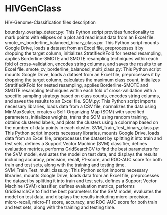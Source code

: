 # HIVGenClass
HIV-Genome-Classification files description

boundary_overlap_detect.py: This Python script provides functionality to mark points with ellipses on a plot and read input data from an Excel file.
smote_cv_borderline_balanced_binary_class.py: This Python script mounts Google Drive, loads a dataset from an Excel file, preprocesses it by dropping the target column, initializes StratifiedKFold for nested resampling, applies Borderline-SMOTE and SMOTE resampling techniques within each fold of cross-validation, encodes string columns, and saves the results to an Excel file.
smote_cv_borderline_balanced_multi_class.py: This Python script mounts Google Drive, loads a dataset from an Excel file, preprocesses it by dropping the target column, calculates the maximum class count, initializes StratifiedKFold for nested resampling, applies Borderline-SMOTE and SMOTE resampling techniques within each fold of cross-validation with a specific sampling strategy based on class counts, encodes string columns, and saves the results to an Excel file.
SOM.py: This Python script imports necessary libraries, loads data from a CSV file, normalizes the data using MinMaxScaler, creates a Self-Organizing Map (SOM) with specified parameters, initializes weights, trains the SOM using random training, obtains clustered labels, and plots the clusters using a colormap based on the number of data points in each cluster.
SVM_Train_Test_binary_class.py: This Python script imports necessary libraries, mounts Google Drive, loads data from an Excel file, preprocesses the dataset by splitting it into train and test sets, defines a Support Vector Machine (SVM) classifier, defines evaluation metrics, performs GridSearchCV to find the best parameters for the SVM model, evaluates the model on test data, and displays the results including accuracy, precision, recall, F1-score, and ROC-AUC score for both train and test sets, along with the training and testing time.
SVM_Train_Test_multi_class.py: This Python script imports necessary libraries, mounts Google Drive, loads data from an Excel file, preprocesses the dataset by splitting it into train and test sets, defines a Support Vector Machine (SVM) classifier, defines evaluation metrics, performs GridSearchCV to find the best parameters for the SVM model, evaluates the model on test data, and displays the results including micro-precision, micro-recall, micro-F1 score, accuracy, and ROC-AUC score for both train and test sets, along with the training and testing time.
